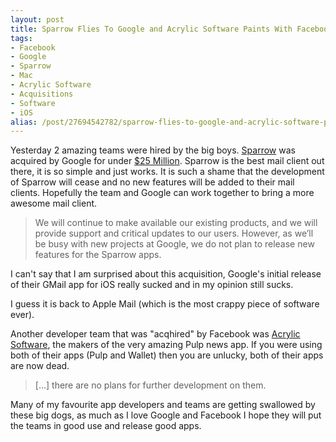 ```yaml
---
layout: post
title: Sparrow Flies To Google and Acrylic Software Paints With Facebook
tags:
- Facebook
- Google
- Sparrow
- Mac
- Acrylic Software
- Acquisitions
- Software
- iOS
alias: /post/27694542782/sparrow-flies-to-google-and-acrylic-software-paints
---
```

Yesterday 2 amazing teams were hired by the big boys. [Sparrow](http://sparrowmailapp.com/) was acquired by Google for under [$25 Million](http://www.theverge.com/2012/7/20/3172365/sources-google-sparrow-25-million-gmail-client/in/2936538). Sparrow is the best mail client out there, it is so simple and just works. It is such a shame that the development of Sparrow will cease and no new features will be added to their mail clients. Hopefully the team and Google can work together to bring a more awesome mail client.

> We will continue to make available our existing products, and we will provide support and critical updates to our users. However, as we’ll be busy with new projects at Google, we do not plan to release new features for the Sparrow apps.

I can't say that I am surprised about this acquisition, Google's initial release of their GMail app for iOS really sucked and in my opinion still sucks.

I guess it is back to Apple Mail (which is the most crappy piece of software ever).

Another developer team that was "acqhired" by Facebook was [Acrylic Software](http://blog.acrylicapps.com/post/27635101056/our-next-project-facebook), the makers of the very amazing Pulp news app. If you were using both of their apps (Pulp and Wallet) then you are unlucky, both of their apps are now dead.

> […] there are no plans for further development on them.

Many of my favourite app developers and teams are getting swallowed by these big dogs, as much as I love Google and Facebook I hope they will put the teams in good use and release good apps.